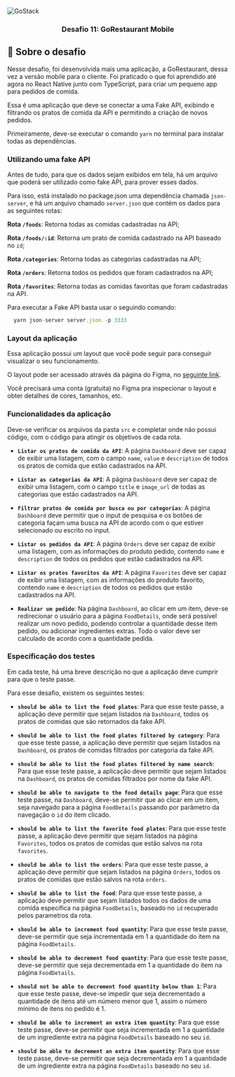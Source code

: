 <img alt="GoStack" src="https://storage.googleapis.com/golden-wind/bootcamp-gostack/header-desafios.png" />

<h3 align="center">
  Desafio 11: GoRestaurant Mobile
</h3>

## :rocket: Sobre o desafio

Nesse desafio, foi desenvolvida mais uma aplicação, a GoRestaurant, dessa vez a versão mobile para o cliente. Foi praticado o que foi aprendido até agora no React Native junto com TypeScript, para criar um pequeno app para pedidos de comida.

Essa é uma aplicação que deve se conectar a uma Fake API, exibindo e filtrando os pratos de comida da API e permitindo a criação de novos pedidos.


Primeiramente, deve-se executar o comando `yarn` no terminal para instalar todas as dependências.

### Utilizando uma fake API

Antes de tudo, para que os dados sejam exibidos em tela, há um arquivo que poderá ser utilizado como fake API, para prover esses dados.

Para isso, está instalado no package.json uma dependência chamada `json-server`, e há um arquivo chamado `server.json` que contém os dados para as seguintes rotas:

**Rota `/foods`**: Retorna todas as comidas cadastradas na API;

**Rota `/foods/:id`**: Retorna um prato de comida cadastrado na API baseado no `id`;

**Rota `/categories`**: Retorna todas as categorias cadastradas na API;

**Rota `/orders`**: Retorna todos os pedidos que foram cadastrados na API;

**Rota `/favorites`**: Retorna todas as comidas favoritas que foram cadastradas na API.

Para executar a Fake API basta usar o seguindo comando:

```js
  yarn json-server server.json -p 3333
```

### Layout da aplicação

Essa aplicação possui um layout que você pode seguir para conseguir visualizar o seu funcionamento.

O layout pode ser acessado através da página do Figma, no [seguinte link](https://www.figma.com/file/cHzfYrUBgdzp1XrRuUpggk/GoRestaurant-Mobile?node-id=1603%3A448).

Você precisará uma conta (gratuita) no Figma pra inspecionar o layout e obter detalhes de cores, tamanhos, etc.

### Funcionalidades da aplicação

Deve-se verificar os arquivos da pasta `src` e completar onde não possui código, com o código para atingir os objetivos de cada rota.

- **`Listar os pratos de comida da API`**: A página `Dashboard` deve ser capaz de exibir uma listagem, com o campo `name`, `value` e  `description` de todos os pratos de comida que estão cadastrados na API.

- **`Listar as categorias da API`**: A página `Dashboard` deve ser capaz de exibir uma listagem, com o campo `title` e `image_url` de todas as categorias que estão cadastrados na API.

- **`Filtrar pratos de comida por busca ou por categorias`**: A página `Dashboard` deve permitir que o input de pesquisa e os botões de categoria façam uma busca na API de acordo com o que estiver selecionado ou escrito no input.

- **`Listar os pedidos da API`**: A página `Orders` deve ser capaz de exibir uma listagem, com as informações do produto pedido, contendo `name` e `description` de todos os pedidos que estão cadastrados na API.

- **`Listar os pratos favoritos da API`**: A página `Favorites` deve ser capaz de exibir uma listagem, com as informações do produto favorito, contendo `name` e `description` de todos os pedidos que estão cadastrados na API.

- **`Realizar um pedido`**: Na página `Dashboard`, ao clicar em um item, deve-se redirecionar o usuário para a página `FoodDetails`, onde será possível realizar um novo pedido, podendo controlar a quantidade desse item pedido, ou adicionar ingredientes extras. Todo o valor deve ser calculado de acordo com a quantidade pedida.

### Específicação dos testes

Em cada teste, há uma breve descrição no que a aplicação deve cumprir para que o teste passe.

Para esse desafio, existem os seguintes testes:

- **`should be able to list the food plates`**: Para que esse teste passe, a aplicação deve permitir que sejam listados na `Dashboard`, todos os pratos de comidas que são retornados da fake API.

- **`should be able to list the food plates filtered by category`**: Para que esse teste passe, a aplicação deve permitir que sejam listados na `Dashboard`, os pratos de comidas filtrados por categoria da fake API.

- **`should be able to list the food plates filtered by name search`**:  Para que esse teste passe, a aplicação deve permitir que sejam listados na `Dashboard`, os pratos de comidas filtrados por nome da fake API.

- **`should be able to navigate to the food details page`**: Para que esse teste passe, na `Dashboard`, deve-se permitir que ao clicar em um item, seja navegado para a página `FoodDetails` passando por parâmetro da navegação o `id` do item clicado.

- **`should be able to list the favorite food plates`**: Para que esse teste passe, a aplicação deve permitir que sejam listados na página `Favorites`, todos os pratos de comidas que estão salvos na rota `favorites`.

- **`should be able to list the orders`**: Para que esse teste passe, a aplicação deve permitir que sejam listados na página `Orders`, todos os pratos de comidas que estão salvos na rota `orders`.

- **`should be able to list the food`**: Para que esse teste passe, a aplicação deve permitir que sejam listados todos os dados de uma comída específica na página `FoodDetails`, baseado no `id` recuperado pelos parametros da rota.

- **`should be able to increment food quantity`**: Para que esse teste passe, deve-se permitir que seja incrementada em 1 a quantidade do item na página `FoodDetails`.

- **`should be able to decrement food quantity`**: Para que esse teste passe, deve-se permitir que seja decrementada em 1 a quantidade do item na página `FoodDetails`.

- **`should not be able to decrement food quantity below than 1`**: Para que esse teste passe, deve-se impedir que seja decrementado a quantidade de itens até um número menor que 1, assim o número mínimo de itens no pedido é 1.

- **`should be able to increment an extra item quantity`**: Para que esse teste passe, deve-se permitir que seja incrementada em 1 a quantidade de um ingrediente extra na página `FoodDetails` baseado no seu `id`.

- **`should be able to decrement an extra item quantity`**: Para que esse teste passe, deve-se permitir que seja decrementada em 1 a quantidade de um ingrediente extra na página `FoodDetails` baseado no seu `id`.

